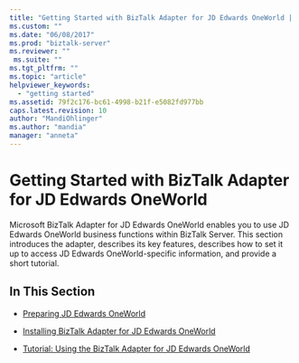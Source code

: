 ```yaml
---
title: "Getting Started with BizTalk Adapter for JD Edwards OneWorld | Microsoft Docs"
ms.custom: ""
ms.date: "06/08/2017"
ms.prod: "biztalk-server"
ms.reviewer: ""
 ms.suite: ""
ms.tgt_pltfrm: ""
ms.topic: "article"
helpviewer_keywords: 
  - "getting started"
ms.assetid: 79f2c176-bc61-4998-b21f-e5082fd977bb
caps.latest.revision: 10
author: "MandiOhlinger"
ms.author: "mandia"
manager: "anneta"
---
```

# Getting Started with BizTalk Adapter for JD Edwards OneWorld
Microsoft BizTalk Adapter for JD Edwards OneWorld enables you to use JD Edwards OneWorld business functions within BizTalk Server. This section introduces the adapter, describes its key features, describes how to set it up to access JD Edwards OneWorld-specific information, and provide a short tutorial.  
  
## In This Section  
  
-   [Preparing JD Edwards OneWorld](../core/preparing-jd-edwards-oneworld.md)  
  
-   [Installing BizTalk Adapter for JD Edwards OneWorld](../core/installing-biztalk-adapter-for-jd-edwards-oneworld.md)  
  
-   [Tutorial: Using the BizTalk Adapter for JD Edwards OneWorld](../core/tutorial-using-the-biztalk-adapter-for-jd-edwards-oneworld.md)